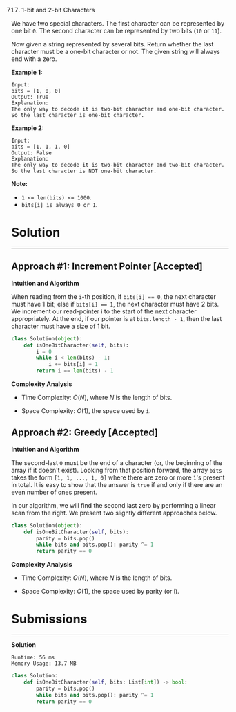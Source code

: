 717. 1-bit and 2-bit Characters

We have two special characters. The first character can be represented by one bit `0`. The second character can be represented by two bits (`10` or `11`).

Now given a string represented by several bits. Return whether the last character must be a one-bit character or not. The given string will always end with a zero.

**Example 1:**
```
Input: 
bits = [1, 0, 0]
Output: True
Explanation: 
The only way to decode it is two-bit character and one-bit character. So the last character is one-bit character.
```

**Example 2:**
```
Input: 
bits = [1, 1, 1, 0]
Output: False
Explanation: 
The only way to decode it is two-bit character and two-bit character. So the last character is NOT one-bit character.
```

**Note:**

* `1 <= len(bits) <= 1000`.
* `bits[i] is always 0 or 1`.

# Solution
---
## Approach #1: Increment Pointer [Accepted]
**Intuition and Algorithm**

When reading from the `i`-th position, if `bits[i] == 0`, the next character must have 1 bit; else if `bits[i] == 1`, the next character must have 2 bits. We increment our read-pointer i to the start of the next character appropriately. At the end, if our pointer is at `bits.length - 1`, then the last character must have a size of 1 bit.

```Python
class Solution(object):
    def isOneBitCharacter(self, bits):
        i = 0
        while i < len(bits) - 1:
            i += bits[i] + 1
        return i == len(bits) - 1
```

**Complexity Analysis**

* Time Complexity: $O(N)$, where $N$ is the length of bits.

* Space Complexity: $O(1)$, the space used by `i`.

## Approach #2: Greedy [Accepted]
**Intuition and Algorithm**

The second-last `0` must be the end of a character (or, the beginning of the array if it doesn't exist). Looking from that position forward, the array `bits` takes the form `[1, 1, ..., 1, 0]` where there are zero or more `1`'s present in total. It is easy to show that the answer is `true` if and only if there are an even number of ones present.

In our algorithm, we will find the second last zero by performing a linear scan from the right. We present two slightly different approaches below.

```Python
class Solution(object):
    def isOneBitCharacter(self, bits):
        parity = bits.pop()
        while bits and bits.pop(): parity ^= 1
        return parity == 0
```

**Complexity Analysis**

* Time Complexity: $O(N)$, where $N$ is the length of bits.

* Space Complexity: $O(1)$, the space used by parity (or i).

# Submissions
---
**Solution**
```
Runtime: 56 ms
Memory Usage: 13.7 MB
```
```python
class Solution:
    def isOneBitCharacter(self, bits: List[int]) -> bool:
        parity = bits.pop()
        while bits and bits.pop(): parity ^= 1
        return parity == 0
```
